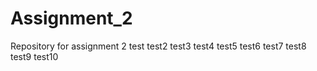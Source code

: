 # Assignment_2
Repository for assignment 2
test
test2
test3
test4
test5
test6
test7
test8
test9
test10
